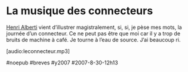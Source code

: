 # La musique des connecteurs

[Henri Alberti](http://henrialberti.blogspot.com/) vient d’illustrer magistralement, si, si, je pèse mes mots, la journée d’un connecteur. Ce ne peut pas être que moi car il y a trop de bruits de machine à café. Je tourne à l’eau de source. J’ai beaucoup ri.

[audio:leconnecteur.mp3]

#noepub #breves #y2007 #2007-8-30-12h13

